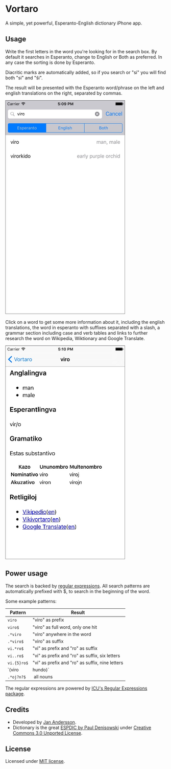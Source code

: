 Vortaro
=======

A simple, yet powerful, Esperanto-English dictionary iPhone app.

Usage
-----
Write the first letters in the word you're looking for in the search box. By default it searches in Esperanto, change to English or Both as preferred. In any case the sorting is done by Esperanto.

Diacritic marks are automatically added, so if you search or "si" you will find both "si" and "ŝi".

The result will be presented with the Esperanto word/phrase on the left and english translations on the right, separated by commas.

![Screenshot of Search](Screenshots/screenshot_search.jpg)

Click on a word to get some more information about it, including the english translations, the word in esperanto with suffixes separated with a slash, a grammar section including case and verb tables and links to further research the word on Wikipedia, Wiktionary and Google Translate.

![Screenshot of Search](Screenshots/screenshot_detail.jpg)

Power usage
-----------
The search is backed by [regular expressions](https://en.wikipedia.org/wiki/Regular_expression). All search patterns are automatically prefixed with $, to search in the beginning of the word.

Some example patterns:

| Pattern        | Result                                          |
| -------------- | ----------------------------------------------- |
| `viro`         | "viro" as prefix                                |
| `viro$`        | "viro" as full word, only one hit               |
| `.*viro`       | "viro" anywhere in the word                     |
| `.*viro$`      | "viro" as suffix                                |
| `vi.*ro$`      | "vi" as prefix and "ro" as suffix               |
| `vi..ro$`      | "vi" as prefix and "ro" as suffix, six letters  |
| `vi.{5}ro$`    | "vi" as prefix and "ro" as suffix, nine letters |
| `(viro|hundo)` | "viro" or "hundo" as prefix                     |
| `.*oj?n?$`     | all nouns                                       |

The regular expressions are powered by [ICU's Regular Expressions package](http://userguide.icu-project.org/strings/regexp).

Credits
-------
* Developed by [Jan Andersson](https://github.com/janne).
* Dictionary is the great [ESPDIC by Paul Denisowski](http://www.denisowski.org/Esperanto/espdic_readme.htm) under [Creative Commons 3.0 Unported License](http://creativecommons.org/licenses/by/3.0/).

License
-------
Licensed under [MIT license](https://github.com/janne/vortaro/blob/master/LICENSE).
